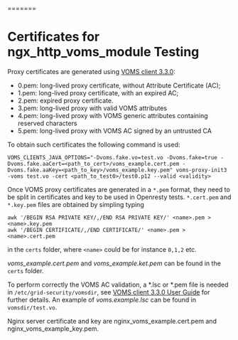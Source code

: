 =======
# Certificates for ngx\_http\_voms\_module Testing 

Proxy certificates are generated using [VOMS client 3.3.0](http://italiangrid.github.io/voms/documentation/voms-clients-guide/3.0.3/):

 * 0.pem: long-lived proxy certificate, without Attribute Certificate (AC);
 * 1.pem: long-lived proxy certificate, with an expired AC;
 * 2.pem: expired proxy certificate.
 * 3.pem: long-lived proxy with valid VOMS attributes
 * 4.pem: long-lived proxy with VOMS generic attributes containing reserved characters
 * 5.pem: long-lived proxy with VOMS AC signed by an untrusted CA

To obtain such certificates the following command is used:

	VOMS_CLIENTS_JAVA_OPTIONS="-Dvoms.fake.vo=test.vo -Dvoms.fake=true -Dvoms.fake.aaCert=<path_to_cert>/voms_example.cert.pem -Dvoms.fake.aaKey=<path_to_key>/voms_example.key.pem" voms-proxy-init3 -voms test.vo -cert <path_to_test0>/test0.p12 --valid <validity>

Once VOMS proxy certificates are generated in a `*.pem` format, they need to be split in certificates and key to be used in Openresty tests. `*.cert.pem` and `*.key.pem` files are obtained by simpling typing

	awk '/BEGIN RSA PRIVATE KEY/,/END RSA PRIVATE KEY/' <name>.pem > <name>.key.pem
	awk '/BEGIN CERTIFICATE/,/END CERTIFICATE/' <name>.pem > <name>.cert.pem

in the `certs` folder, where `<name>` could be for instance `0,1,2` etc.

*voms\_example.cert.pem* and *voms\_example.ket.pem* can be found in the `certs` folder. 

To perform correctly the VOMS AC validation, a \*.lsc or \*.pem file is needed in `/etc/grid-security/vomsdir`, see [VOMS client 3.3.0 User Guide](http://italiangrid.github.io/voms/documentation/voms-clients-guide/3.0.3/) for further details. An example of *voms.example.lsc* can be found in `vomsdir/test.vo`.

Nginx server certificate and key  are nginx\_voms\_example.cert.pem and nginx\_voms\_example\_key.pem.
